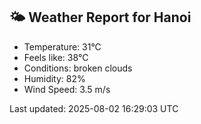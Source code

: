 <!-- WEATHER-START -->
## 🌤 Weather Report for Hanoi

- Temperature: 31°C
- Feels like: 38°C
- Conditions: broken clouds
- Humidity: 82%
- Wind Speed: 3.5 m/s

Last updated: 2025-08-02 16:29:03 UTC
<!-- WEATHER-END -->
